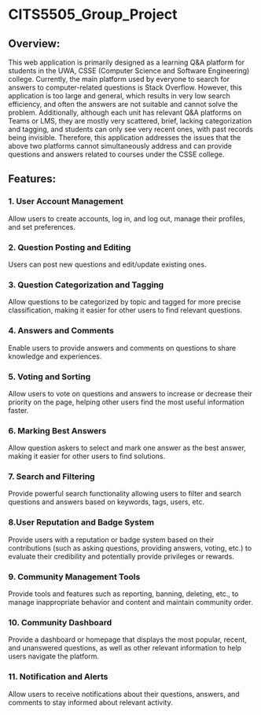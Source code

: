 # CITS5505_Group_Project

## Overview:
This web application is primarily designed as a learning Q&A platform for students in the UWA, CSSE (Computer Science and Software Engineering) college. Currently, the main platform used by everyone to search for answers to computer-related questions is Stack Overflow. However, this application is too large and general, which results in very low search efficiency, and often the answers are not suitable and cannot solve the problem. Additionally, although each unit has relevant Q&A platforms on Teams or LMS, they are mostly very scattered, brief, lacking categorization and tagging, and students can only see very recent ones, with past records being invisible. Therefore, this application addresses the issues that the above two platforms cannot simultaneously address and can provide questions and answers related to courses under the CSSE college.


## Features:

### 1. User Account Management
Allow users to create accounts, log in, and log out, manage their profiles, and set preferences.
### 2. Question Posting and Editing
Users can post new questions and edit/update existing ones.
### 3.	Question Categorization and Tagging
Allow questions to be categorized by topic and tagged for more precise classification, making it easier for other users to find relevant questions.
### 4.	Answers and Comments
Enable users to provide answers and comments on questions to share knowledge and experiences.
### 5. Voting and Sorting
Allow users to vote on questions and answers to increase or decrease their priority on the page, helping other users find the most useful information faster.
### 6. Marking Best Answers
Allow question askers to select and mark one answer as the best answer, making it easier for other users to find solutions.
### 7. Search and Filtering
Provide powerful search functionality allowing users to filter and search questions and answers based on keywords, tags, users, etc.
### 8.User Reputation and Badge System
Provide users with a reputation or badge system based on their contributions (such as asking questions, providing answers, voting, etc.) to evaluate their credibility and potentially provide privileges or rewards.
### 9. Community Management Tools
Provide tools and features such as reporting, banning, deleting, etc., to manage inappropriate behavior and content and maintain community order.
### 10. Community Dashboard
Provide a dashboard or homepage that displays the most popular, recent, and unanswered questions, as well as other relevant information to help users navigate the platform.

### 11. Notification and Alerts
Allow users to receive notifications about their questions, answers, and comments to stay informed about relevant activity.

